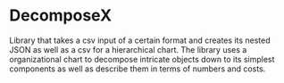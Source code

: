 # DecomposeX
Library that takes a csv input of a certain format and creates its nested JSON as well as a csv for a hierarchical chart. The library uses a organizational chart to decompose intricate objects down to its simplest components as well as describe them in terms of numbers and costs.

